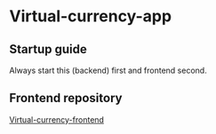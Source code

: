 # Virtual-currency-app

## Startup guide

Always start this (backend) first and frontend second.

## Frontend repository

[Virtual-currency-frontend](https://github.com/AlejandroDeWolf/Virtual-currency-frontend)
